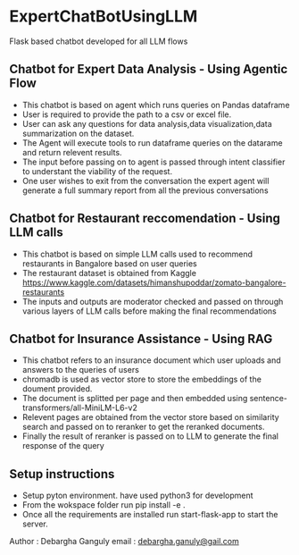 # ExpertChatBotUsingLLM
Flask based chatbot developed for all LLM flows

## Chatbot for Expert Data Analysis - Using Agentic Flow
- This chatbot is based on agent which runs queries on Pandas dataframe
- User is required to provide the path to a csv or excel file.
- User can ask any questions for data analysis,data visualization,data summarization on the dataset.
- The Agent will execute tools to run dataframe queries on the datarame and return relevent results.
- The input before passing on to agent is passed through intent classifier to understant the viability of the request.
- One user wishes to exit from the conversation the expert agent will generate a full summary report from all the previous conversations

## Chatbot for Restaurant reccomendation - Using LLM calls
- This chatbot is based on simple LLM calls used to recommend restaurants in Bangalore based on user queries
- The restaurant dataset is obtained from Kaggle https://www.kaggle.com/datasets/himanshupoddar/zomato-bangalore-restaurants
- The inputs and outputs are moderator checked and passed on through various layers of LLM calls before making the final recommendations

## Chatbot for Insurance Assistance - Using RAG
- This chatbot refers to an insurance document which user uploads and answers to the queries of users
- chromadb is used as vector store to store the embeddings of the doument provided.
- The document is splitted per page and then embedded using sentence-transformers/all-MiniLM-L6-v2
- Relevent pages are obtained from the vector store based on similarity search and passed on to reranker to get the reranked documents.
- Finally the result of reranker is passed on to LLM to generate the final response of the query


## Setup instructions 
- Setup pyton environment. have used python3 for development
- From the wokspace folder run pip install -e .
- Once all the requirements are installed run start-flask-app to start the server.

Author : Debargha Ganguly
email : debargha.ganuly@gail.com
